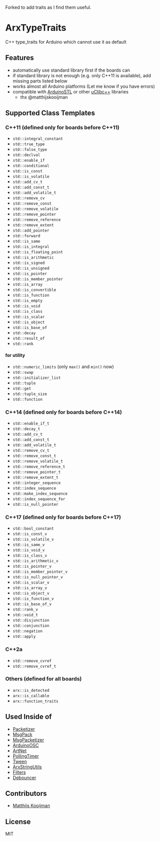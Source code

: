 Forked to add traits as I find them useful.

# ArxTypeTraits

C++ type_traits for Arduino which cannot use it as default


## Features

- automatically use standard library first if the boards can
- if standard library is not enough (e.g. only C++11 is available), add missing parts listed below
- works almost all Arduino platforms (Let me know if you have errors)
- compatible with [ArduinoSTL](https://github.com/mike-matera/ArduinoSTL) or other [uClibc++](https://www.uclibc.org/) libraries
  - thx @matthijskooijman


## Supported Class Templates

### C++11 (defined only for boards before C++11)

- `std::integral_constant`
- `std::true_type`
- `std::false_type`
- `std::declval`
- `std::enable_if`
- `std::conditional`
- `std::is_const`
- `std::is_volatile`
- `std::add_cv_t`
- `std::add_const_t`
- `std::add_volatile_t`
- `std::remove_cv`
- `std::remove_const`
- `std::remove_volatile`
- `std::remove_pointer`
- `std::remove_reference`
- `std::remove_extent`
- `std::add_pointer`
- `std::forward`
- `std::is_same`
- `std::is_integral`
- `std::is_floating_point`
- `std::is_arithmetic`
- `std::is_signed`
- `std::is_unsigned`
- `std::is_pointer`
- `std::is_member_pointer`
- `std::is_array`
- `std::is_convertible`
- `std::is_function`
- `std::is_empty`
- `std::is_void`
- `std::is_class`
- `std::is_scalar`
- `std::is_object`
- `std::is_base_of`
- `std::decay`
- `std::result_of`
- `std::rank`


#### for utility

- `std::numeric_limits` (only `max()` and `min()` now)
- `std::swap`
- `std::initializer_list`
- `std::tuple`
- `std::get`
- `std::tuple_size`
- `std::function`


### C++14 (defined only for boards before C++14)

- `std::enable_if_t`
- `std::decay_t`
- `std::add_cv_t`
- `std::add_const_t`
- `std::add_volatile_t`
- `std::remove_cv_t`
- `std::remove_const_t`
- `std::remove_volatile_t`
- `std::remove_reference_t`
- `std::remove_pointer_t`
- `std::remove_extent_t`
- `std::integer_sequence`
- `std::index_sequence`
- `std::make_index_sequence`
- `std::index_sequence_for`
- `std::is_null_pointer`


### C++17 (defined only for boards before C++17)

- `std::bool_constant`
- `std::is_const_v`
- `std::is_volatile_v`
- `std::is_same_v`
- `std::is_void_v`
- `std::is_class_v`
- `std::is_arithmetic_v`
- `std::is_pointer_v`
- `std::is_member_pointer_v`
- `std::is_null_pointer_v`
- `std::is_scalar_v`
- `std::is_array_v`
- `std::is_object_v`
- `std::is_function_v`
- `std::is_base_of_v`
- `std::rank_v`
- `std::void_t`
- `std::disjunction`
- `std::conjunction`
- `std::negation`
- `std::apply`


### C++2a

- `std::remove_cvref`
- `std::remove_cvref_t`


### Others (defined for all boards)

- `arx::is_detected`
- `arx::is_callable`
- `arx::function_traits`


## Used Inside of

- [Packetizer](https://github.com/hideakitai/Packetizer)
- [MsgPack](https://github.com/hideakitai/MsgPack)
- [MsgPacketizer](https://github.com/hideakitai/MsgPacketizer)
- [ArduinoOSC](https://github.com/hideakitai/ArduinoOSC)
- [ArtNet](https://github.com/hideakitai/ArtNet)
- [PollingTimer](https://github.com/hideakitai/PollingTimer)
- [Tween](https://github.com/hideakitai/Tween)
- [ArxStringUtils](https://github.com/hideakitai/ArxStringUtils)
- [Filters](https://github.com/hideakitai/Filters)
- [Debouncer](https://github.com/hideakitai/Debouncer)


## Contributors

- [Matthijs Kooijman](https://github.com/matthijskooijman)


## License

MIT

